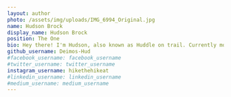 ```yaml
---
layout: author
photo: /assets/img/uploads/IMG_6994_Original.jpg
name: Hudson Brock
display_name: Hudson Brock
position: The One
bio: Hey there! I'm Hudson, also known as Huddle on trail. Currently more than 70% done with my through hike! Currently in Vermont.
github_username: Deimos-Hud
#facebook_username: facebook_username
#twitter_username: twitter_username
instagram_username: hikethehikeat
#linkedin_username: linkedin_username
#medium_username: medium_username
---
```


